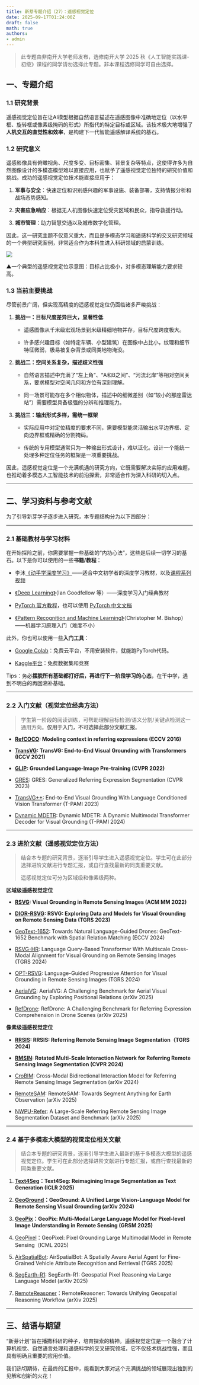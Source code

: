 ```yaml
---
title: 新芽专题介绍（27）：遥感视觉定位
date: 2025-09-17T01:24:00Z
draft: false
math: true
authors: 
- admin
---
```


> 此专题由非南开大学老师发布，选修南开大学 2025 秋《人工智能实践课-初级》课程的同学请勿选择此专题。非本课程选修同学可自由选择。

## 一、专题介绍

### 1.1  研究背景

遥感视觉定位旨在让AI模型根据自然语言描述在遥感图像中准确地定位（以水平框、旋转框或像素级掩码的形式）所指代的特定目标或区域。该技术极大地增强了**人机交互的直觉性和效率**，是构建下一代智能遥感解译系统的基石。

### 1.2  研究意义

遥感影像具有俯瞰视角、尺度多变、目标密集、背景复杂等特点，这使得许多为自然图像设计的多模态模型难以直接应用，也赋予了遥感视觉定位独特的研究价值和挑战。成功的遥感视觉定位技术能直接应用于：

1. **军事与安全**：快速定位和识别感兴趣的军事设施、装备部署，支持情报分析和战场态势感知。

2. **灾害应急响应**：根据无人机图像快速定位受灾区域和民众，指导救援行动。

3. **城市管理**：助力智慧交通以及城市数字化管理。

因此，这一研究主题不仅意义重大，而且是多模态学习和遥感科学的交叉研究领域的一个典型研究案例，非常适合作为本科生进入科研领域的启蒙训练。

![](https://imgtu.com/uploads/q5qc9i8r/file_4a47a0.png)

▲一个典型的遥感视觉定位示意图：目标占比极小，对多模态理解能力要求较高。

### 1.3  当前主要挑战

尽管前景广阔，但实现高精度的遥感视觉定位仍面临诸多严峻挑战：

1. **挑战一：目标尺度差异巨大，显著性低**

   * 遥感图像从千米级宏观场景到米级精细地物并存，目标尺度跨度极大。

   * 许多感兴趣目标（如特定车辆、小型建筑）在图像中占比小，纹理和细节特征微弱，极易被复杂背景或同类地物淹没。

2. **挑战二：空间关系复杂，描述歧义性强**

   * 自然语言描述中充满了“左上角”、“A和B之间”、“河流北岸”等相对空间关系，要求模型对空间几何和方位有深刻理解。

   * 同一场景可能存在多个相似物体，描述中的细微差别（如“较小的那座雷达站”）需要模型具备极强的分辨和推理能力。

3. **挑战三：输出形式多样，需统一框架**

   * 实际应用中对定位精度的要求不同，需要模型能灵活输出水平边界框、定向边界框或精确的分割掩码。

   * 传统的专用模型通常只为一种输出形式设计，难以泛化。设计一个能统一处理多种定位任务的框架是一项重要挑战。

因此，遥感视觉定位是一个充满机遇的研究方向，它既需要解决实际的应用难题，也推动着多模态人工智能技术的前沿探索，非常适合作为深入科研的切入点。

***

## 二、学习资料与参考文献

为了引导新芽学子逐步进入研究，本专题结构分为以下四部分：

***

### 2.1  基础教材与学习材料

在开始探险之前，你需要掌握一些基础的“内功心法”，这些是后续一切学习的基石。以下是你可以使用的一些**书籍/教程**：

* 李沐[《动手学深度学习》](https://zh.d2l.ai/)——适合中文初学者的深度学习教材，以及[课程系列视频](https://space.bilibili.com/1567748478/lists/358497?type=series)

* [《Deep Learning》](https://www.deeplearningbook.org/)（Ian Goodfellow 等）——深度学习入门经典教材

* [PyTorch 官方教程](https://pytorch.org/tutorials)，也可以使用 [PyTorch 中文文档](https://pytorch-cn.readthedocs.io/zh/latest/)

* [《Pattern Recognition and Machine Learning》](https://www.microsoft.com/en-us/research/wp-content/uploads/2006/01/Bishop-Pattern-Recognition-and-Machine-Learning-2006.pdf)（Christopher M. Bishop）——机器学习原理入门（难度不小）

此外，你也可以使用一些**入门工具**：

* [Google Colab](https://colab.research.google.com/)：免费云平台，不用安装软件，就能跑PyTorch代码。

* [Kaggle平台](https://www.kaggle.com/)：免费数据集和竞赛

Tips：务必**摆脱所有基础都打好后，再进行下一阶段学习的心态**，在干中学，遇到不明白的再回溯补基础。

***

### 2.2  入门文献（视觉定位经典方法）

> 学生第一阶段的阅读训练，可帮助理解目标检测/语义分割/关键点检测这一通用方向。**仅用于入门，不可选择此部分文献汇报**。

* **[RefCOCO](https://arxiv.org/pdf/1608.00272): Modeling context in referring expressions (ECCV 2016)**

* **[TransVG](https://arxiv.org/pdf/2104.08541): TransVG: End-to-End Visual Grounding with Transformers (ICCV 2021)**

* **[GLIP](https://arxiv.org/pdf/2112.03857): Grounded Language-Image Pre-training (CVPR 2022)**

* [GRES](https://arxiv.org/pdf/2306.00968): GRES: Generalized Referring Expression Segmentation (CVPR 2023)

* [TransVG++](https://arxiv.org/pdf/2206.06619): End-to-End Visual Grounding With Language Conditioned Vision Transformer (T-PAMI 2023)

* [Dynamic MDETR](https://arxiv.org/pdf/2209.13959): Dynamic MDETR: A Dynamic Multimodal Transformer Decoder for Visual Grounding (T-PAMI 2024)

***

### 2.3  进阶文献（遥感视觉定位方法）

> 结合本专题的研究背景，逐渐引导学生进入遥感视觉定位。学生可在此部分选择进阶文献进行专题汇报，或自行查找最新的同类重要文献。
>
> 遥感视觉定位可分为区域级和像素级两种。

**区域级遥感视觉定位**

* **[RSVG](https://dl.acm.org/doi/abs/10.1145/3503161.3548316): Visual Grounding in Remote Sensing Images (ACM MM 2022)**

* **[DIOR-RSVG](https://arxiv.org/pdf/2210.12634): RSVG: Exploring Data and Models for Visual Grounding on Remote Sensing Data (TGRS 2023)**

* [GeoText-1652](https://arxiv.org/pdf/2311.12751): Towards Natural Language-Guided Drones: GeoText-1652 Benchmark with Spatial Relation Matching (ECCV 2024)

* [RSVG-HR](https://ieeexplore.ieee.org/abstract/document/10542207): Language Query-Based Transformer With Multiscale Cross-Modal Alignment for Visual Grounding on Remote Sensing Images (TGRS 2024)

* [OPT-RSVG](https://ieeexplore.ieee.org/abstract/document/10584552): Language-Guided Progressive Attention for Visual Grounding in Remote Sensing Images (TGRS 2024)

* [AerialVG](https://arxiv.org/pdf/2504.07836): AerialVG: A Challenging Benchmark for Aerial Visual Grounding by Exploring Positional Relations (arXiv 2025)

* [RefDrone](https://arxiv.org/pdf/2502.00392): RefDrone: A Challenging Benchmark for Referring Expression Comprehension in Drone Scenes (arXiv 2025)

**像素级遥感视觉定位**

* **[RRSIS](https://ieeexplore.ieee.org/abstract/document/10458079): RRSIS: Referring Remote Sensing Image Segmentation（TGRS 2024)**

* **[RMSIN](https://arxiv.org/abs/2312.12470): Rotated Multi-Scale Interaction Network for Referring Remote Sensing Image Segmentation (CVPR 2024)**

* [CroBIM](https://arxiv.org/pdf/2410.08613): Cross-Modal Bidirectional Interaction Model for Referring Remote Sensing Image Segmentation (arXiv 2024)

* [RemoteSAM](https://arxiv.org/pdf/2505.18022): RemoteSAM: Towards Segment Anything for Earth Observation (arXiv 2025)

* [NWPU-Refer](https://arxiv.org/abs/2506.03583): A Large-Scale Referring Remote Sensing Image Segmentation Dataset and Benchmark (arXiv 2025)

***

### 2.4  基于多模态大模型的视觉定位相关文献

> 结合本专题的研究背景，逐渐引导学生进入最新的基于多模态大模型的遥感视觉定位。学生可在此部分选择进阶文献进行专题汇报，或自行查找最新的同类重要文献。

1. **[Text4Seg](https://arxiv.org/abs/2410.09855)：Text4Seg: Reimagining Image Segmentation as Text Generation (ICLR 2025)**

2. **[GeoGround](https://arxiv.org/pdf/2411.11904)：GeoGround: A Unified Large Vision-Language Model for Remote Sensing Visual Grounding (arXiv 2024)**

3. **[GeoPix](https://arxiv.org/pdf/2501.06828)：GeoPix: Multi-Modal Large Language Model for Pixel-level Image Understanding in Remote Sensing (GRSM 2025)**

4. [GeoPixel](https://arxiv.org/pdf/2501.13925)：GeoPixel: Pixel Grounding Large Multimodal Model in Remote Sensing（ICML 2025)

5. [AirSpatialBot](https://ieeexplore.ieee.org/document/11006099): AirSpatialBot: A Spatially Aware Aerial Agent for Fine-Grained Vehicle Attribute Recognition and Retrieval (TGRS 2025)

6. [SegEarth-R1](https://arxiv.org/abs/2504.09644): SegEarth-R1: Geospatial Pixel Reasoning via Large Language Model (arXiv 2025)

7. [RemoteReasoner](https://arxiv.org/pdf/2507.19280)：RemoteReasoner: Towards Unifying Geospatial Reasoning Workflow (arXiv 2025)

***

## 三、结语与期望

“新芽计划”旨在播撒科研的种子，培育探索的精神。遥感视觉定位是一个融合了计算机视觉、自然语言处理和遥感科学的交叉研究领域，它不仅技术挑战性强，而且具有明确且重要的应用价值。

我们热切期待，在最终的汇报中，能看到大家对这个充满挑战的领域展现出独到的见解和创新的火花！

